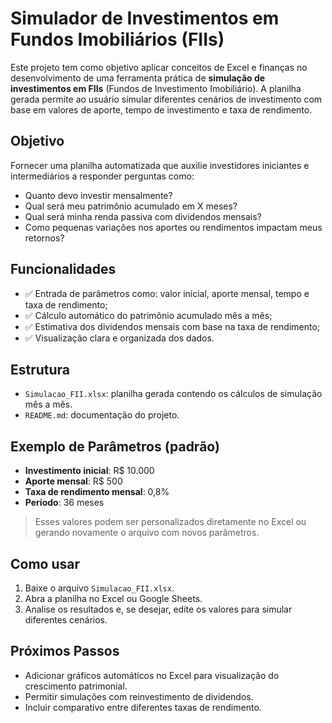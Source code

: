 
# Simulador de Investimentos em Fundos Imobiliários (FIIs)

Este projeto tem como objetivo aplicar conceitos de Excel e finanças no desenvolvimento de uma ferramenta prática de **simulação de investimentos em FIIs** (Fundos de Investimento Imobiliário). A planilha gerada permite ao usuário simular diferentes cenários de investimento com base em valores de aporte, tempo de investimento e taxa de rendimento.

## Objetivo

Fornecer uma planilha automatizada que auxilie investidores iniciantes e intermediários a responder perguntas como:

* Quanto devo investir mensalmente?
* Qual será meu patrimônio acumulado em X meses?
* Qual será minha renda passiva com dividendos mensais?
* Como pequenas variações nos aportes ou rendimentos impactam meus retornos?

## Funcionalidades

* ✅ Entrada de parâmetros como: valor inicial, aporte mensal, tempo e taxa de rendimento;
* ✅ Cálculo automático do patrimônio acumulado mês a mês;
* ✅ Estimativa dos dividendos mensais com base na taxa de rendimento;
* ✅ Visualização clara e organizada dos dados.

## Estrutura

* `Simulacao_FII.xlsx`: planilha gerada contendo os cálculos de simulação mês a mês.
* `README.md`: documentação do projeto.

## Exemplo de Parâmetros (padrão)

* **Investimento inicial**: R\$ 10.000
* **Aporte mensal**: R\$ 500
* **Taxa de rendimento mensal**: 0,8%
* **Período**: 36 meses

> Esses valores podem ser personalizados diretamente no Excel ou gerando novamente o arquivo com novos parâmetros.

## Como usar

1. Baixe o arquivo `Simulacao_FII.xlsx`.
2. Abra a planilha no Excel ou Google Sheets.
3. Analise os resultados e, se desejar, edite os valores para simular diferentes cenários.

## Próximos Passos

* Adicionar gráficos automáticos no Excel para visualização do crescimento patrimonial.
* Permitir simulações com reinvestimento de dividendos.
* Incluir comparativo entre diferentes taxas de rendimento.

